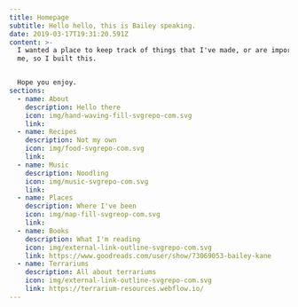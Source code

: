 ```yaml
---
title: Homepage
subtitle: Hello hello, this is Bailey speaking.
date: 2019-03-17T19:31:20.591Z
content: >-
  I wanted a place to keep track of things that I've made, or are important to
  me, so I built this.


  Hope you enjoy.
sections:
  - name: About
    description: Hello there
    icon: img/hand-waving-fill-svgrepo-com.svg
    link:
  - name: Recipes
    description: Not my own
    icon: img/food-svgrepo-com.svg
    link: 
  - name: Music
    description: Noodling
    icon: img/music-svgrepo-com.svg
    link: 
  - name: Places
    description: Where I've been
    icon: img/map-fill-svgreop-com.svg
    link: 
  - name: Books
    description: What I'm reading
    icon: img/external-link-outline-svgrepo-com.svg
    link: https://www.goodreads.com/user/show/73069053-bailey-kane
  - name: Terrariums
    description: All about terrariums
    icon: img/external-link-outline-svgrepo-com.svg
    link: https://terrarium-resources.webflow.io/
---
```

